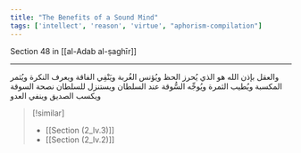 ```yaml
---
title: "The Benefits of a Sound Mind"
tags: ['intellect', 'reason', 'virtue', "aphorism-compilation"]
---
```


 Section 48 in [[al-Adab al-ṣaghīr]]

---
والعقل  بإذن الله  هو الذي يُحرز الحظ ويُؤنس الغُربة ويَنْفِي الفاقة ويعرف النكرة ويُثمر المكسبة ويُطيب الثمرة ويُوجِّه السُّوقة عند السلطان ويستنزل للسلطان نصحة السوقة ويكسب الصديق وينفي العدو

> [!similar]
> - [[Section (2_lv.3)]]
> - [[Section (2_lv.2)]]

